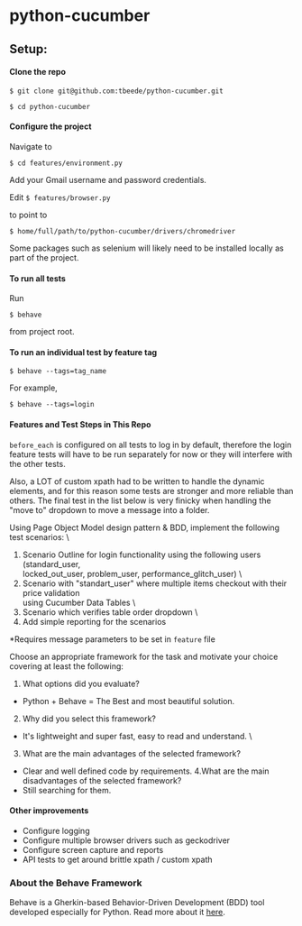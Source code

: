 # python-cucumber

## Setup:

#### Clone the repo

`$ git clone git@github.com:tbeede/python-cucumber.git`

`$ cd python-cucumber`

#### Configure the project

Navigate to

`$ cd features/environment.py`

Add your Gmail username and password credentials.

Edit `$ features/browser.py` 

to point to 

`$ home/full/path/to/python-cucumber/drivers/chromedriver`

Some packages such as selenium will likely need to be installed locally as part of the project.

#### To run all tests

Run

`$ behave`

from project root.

#### To run an individual test by feature tag

`$ behave --tags=tag_name`

For example, 

`$ behave --tags=login`

#### Features and Test Steps in This Repo

`before_each` is configured on all tests to log in by default, therefore the login feature tests will have to be run separately for now or they will interfere with the other tests.

Also, a LOT of custom xpath had to be written to handle the dynamic elements, and for this reason some tests are stronger and more reliable than others. The final test in the list below is very finicky when handling the "move to" dropdown to move a message into a folder.

Using Page Object Model design pattern & BDD, implement the following test scenarios: \
1. Scenario Outline for login functionality using the following users (standard_user, \
locked_out_user, problem_user, performance_glitch_user) \
2. Scenario with "standart_user" where multiple items checkout with their price validation \
using Cucumber Data Tables \
3. Scenario which verifies table order dropdown \
4. Add simple reporting for the scenarios

*Requires message parameters to be set in `feature` file

Choose an appropriate framework for the task and motivate your choice covering at least
the following:
1. What options did you evaluate? 
  - Python + Behave = The Best and most beautiful solution.
2. Why did you select this framework?
  - It's lightweight and super fast, easy to read and understand. \
3. What are the main advantages of the selected framework?
  - Clear and well defined code by requirements.
4.What are the main disadvantages of the selected framework?
  - Still searching for them.


#### Other improvements
* Configure logging
* Configure multiple browser drivers such as geckodriver
* Configure screen capture and reports
* API tests to get around brittle xpath / custom xpath

### About the Behave Framework

Behave is a Gherkin-based Behavior-Driven Development (BDD) tool developed especially for Python. Read more about it [here](https://behave.readthedocs.io/en/latest/).



